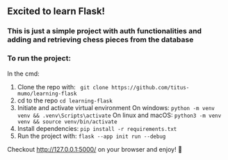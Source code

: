 ## Excited to learn Flask!

### This is just a simple project with auth functionalities and adding and retrieving chess pieces from the database

### To run the project:

In the cmd:

1. Clone the repo with:
``` git clone https://github.com/titus-mumo/learning-flask```
2. cd to the repo
```cd learning-flask```
3. Initiate and activate virtual environment
On windows:
```python -m venv venv && .venv\Scripts\activate```
On linux and macOS:
```python3 -m venv venv && source venv/bin/activate```
4. Install dependencies:
```pip install -r requirements.txt```
5. Run the project with:
```flask --app init run --debug```

Checkout http://127.0.0.1:5000/ on your browser and enjoy! 🙂
